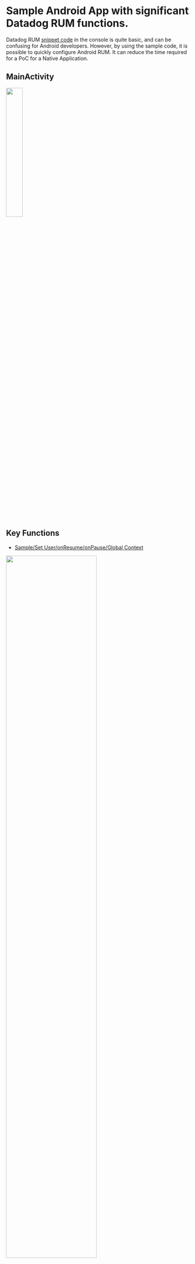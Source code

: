 # Sample Android App with significant Datadog RUM functions.

Datadog RUM [snippet code](https://docs.datadoghq.com/real_user_monitoring/android/?tab=kotlin) in the console is quite basic, and can be confusing for Android developers. However, by using the sample code, it is possible to quickly configure Android RUM. It can reduce the time required for a PoC for a Native Application.

## MainActivity
<img src="https://blog.kakaocdn.net/dn/cphGW0/btr27WGOFyG/uU7EjPNDRcr8zI3RtvGoW1/img.png" style="width:30%; height:30%"/>

## Key Functions
- [Sample/Set User/onResume/onPause/Global Context](https://docs.datadoghq.com/real_user_monitoring/android/advanced_configuration/?tab=kotlin#sample-rum-sessions)
<img src="https://img1.daumcdn.net/thumb/R1280x0/?scode=mtistory2&fname=https%3A%2F%2Fblog.kakaocdn.net%2Fdn%2FHEHlA%2Fbtr24kgXX0m%2FVEH6Fs0yf0UDmk7eKeMDEk%2Fimg.png" style="width:70%; height:70%"/>

---

- [Custom Timings(Click button)](https://docs.datadoghq.com/real_user_monitoring/android/advanced_configuration/?tab=kotlin#add-your-own-performance-timing)
<img src="https://blog.kakaocdn.net/dn/2jzCn/btr2ZB5itLh/tkF3GKlgIWzH4G5h7aetAk/img.png" style="width:100%; height:100%"/>

---

- [Resources API, Header and Body of Fetch, XHR and Native](https://docs.datadoghq.com/real_user_monitoring/android/advanced_configuration/?tab=kotlin#enrich-resources)
<img src="https://img1.daumcdn.net/thumb/R1280x0/?scode=mtistory2&fname=https%3A%2F%2Fblog.kakaocdn.net%2Fdn%2Fc9LPtJ%2Fbtr22JafLtv%2Fbf3DXIbhLuLQ5XbNzEN7zk%2Fimg.png" style="width:100%; height:100%"/>
<img src="https://blog.kakaocdn.net/dn/bOSfe9/btr2UoenM8b/B7IDjmYgm2xTN4uGfqArOK/img.png" style="width:70%; height:70%" />
